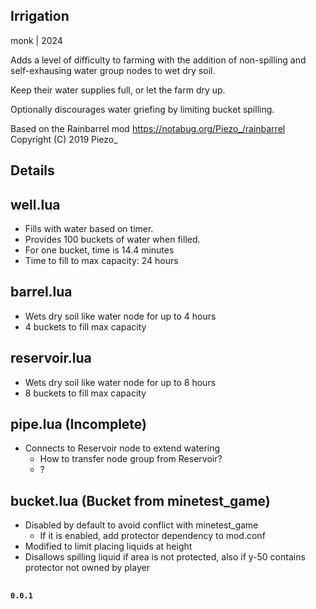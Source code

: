 Irrigation
----------
monk | 2024

Adds a level of difficulty to farming with the addition of
non-spilling and self-exhausing water group nodes to wet dry soil.

Keep their water supplies full, or let the farm dry up.

Optionally discourages water griefing by limiting bucket spilling.

Based on the Rainbarrel mod https://notabug.org/Piezo_/rainbarrel
  Copyright (C) 2019 Piezo_

Details
-------
## well.lua
  - Fills with water based on timer.
  - Provides 100 buckets of water when filled.
  - For one bucket, time is 14.4 minutes
  - Time to fill to max capacity: 24 hours

## barrel.lua
  - Wets dry soil like water node for up to 4 hours
  - 4 buckets to fill max capacity

## reservoir.lua
  - Wets dry soil like water node for up to 8 hours
  - 8 buckets to fill max capacity

## pipe.lua (Incomplete)
  - Connects to Reservoir node to extend watering
    - How to transfer node group from Reservoir?
    - ?

## bucket.lua (Bucket from minetest_game)
  - Disabled by default to avoid conflict with minetest_game
    - If it is enabled, add protector dependency to mod.conf
  - Modified to limit placing liquids at height
  - Disallows spilling liquid if area is not protected,
    also if y-50 contains protector not owned by player

##
**`0.0.1`**